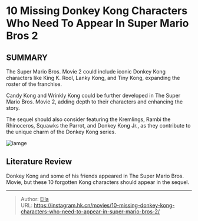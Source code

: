 # 10 Missing Donkey Kong Characters Who Need To Appear In Super Mario Bros 2


## SUMMARY 


 

The Super Mario Bros. Movie 2 could include iconic Donkey Kong characters like King K. Rool, Lanky Kong, and Tiny Kong, expanding the roster of the franchise.


Candy Kong and Wrinkly Kong could be further developed in The Super Mario Bros. Movie 2, adding depth to their characters and enhancing the story.


The sequel should also consider featuring the Kremlings, Rambi the Rhinoceros, Squawks the Parrot, and Donkey Kong Jr., as they contribute to the unique charm of the Donkey Kong series.
            


![iamge](https://static1.srcdn.com/wordpress/wp-content/uploads/2023/12/donkey-kong-dixie-diddy-and-king-k-rool.jpg)

## Literature Review
Donkey Kong and some of his friends appeared in The Super Mario Bros. Movie, but these 10 forgotten Kong characters should appear in the sequel.




---

> Author: [Ella](https://instagram.hk.cn/)  
> URL: https://instagram.hk.cn/movies/10-missing-donkey-kong-characters-who-need-to-appear-in-super-mario-bros-2/  

